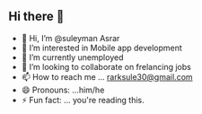 ## Hi there 👋


- 👋 Hi, I’m @suleyman Asrar
- 👀 I’m interested in Mobile app development
- 🌱 I’m currently unemployed
- 💞️ I’m looking to collaborate on frelancing jobs
- 📫 How to reach me ... rarksule30@gmail.com
- 😄 Pronouns: ...him/he
- ⚡ Fun fact: ... you're reading this.

<!--
suley30/suley30 is a ✨ special ✨ repository because its `README.md` (this file) appears on your GitHub profile.
You can click the Preview link to take a look at your changes.
-->
